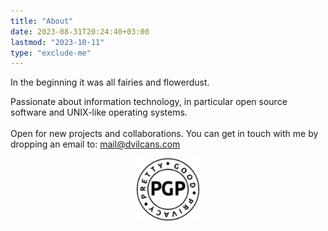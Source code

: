 ```yaml
---
title: "About"
date: 2023-08-31T20:24:40+03:00
lastmod: "2023-10-11"
type: "exclude-me"
---
```

In the beginning it was all fairies and flowerdust.

Passionate about information technology, in particular open source software and UNIX-like operating systems.<br><br>
Open for new projects and collaborations. You can get in touch with me by dropping an email to: mail@dvilcans.com

<div class="shrink"><center><a style="color:rgba(255,255,255,0);" title="My PGP Public Key" href="mail-dvilcans-public.txt" target="_blank"><img src=pgp.svg width=100 height=100></a></center></div>

